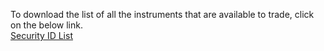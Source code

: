 To download the list of all the instruments that are available to trade, click on the below link.<br>
<a href="https://pacetrader.pacefin.in/api/v1/contract/Compact?info=download&exchanges=NSE,NFO,CDS,BSE,MCX">Security ID List</a>